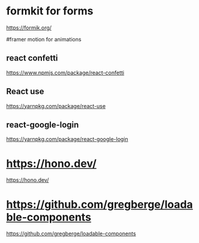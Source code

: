 # formkit for forms 
https://formik.org/

#framer motion for animations 

## react confetti
https://www.npmjs.com/package/react-confetti 

## React use 
https://yarnpkg.com/package/react-use

## react-google-login
https://yarnpkg.com/package/react-google-login

# https://hono.dev/
<!-- is a small, simple, and ultrafast web framework for the Edge. It works on Cloudflare Workers, Fastly Compute@Edge, Deno, Bun, Vercel, Lagon, Node.js, and others. Fast, but not only fast. -->
https://hono.dev/

# https://github.com/gregberge/loadable-components
https://github.com/gregberge/loadable-components